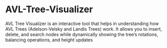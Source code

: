 # AVL-Tree-Visualizer
AVL Tree Visualizer is an interactive tool that helps in understanding how AVL Trees (Adelson-Velsky and Landis Trees) work. It allows you to insert, delete, and search nodes while dynamically showing the tree’s rotations, balancing operations, and height updates
